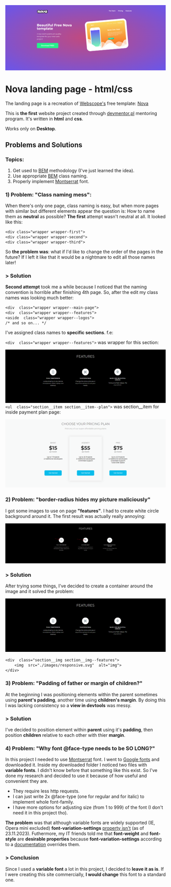 ![Nova landing page](./IMG-README/main-page.png)
# Nova landing page - html/css
The landing page is a recreation of [Webscope's](https://themewagon.com/author/webscopeapp/) free template: [Nova](https://themewagon.com/themes/project-app-showasing-onepage-bootstrap-template-free-nova/)

This is **the first** website project created through [devmentor.pl](https://devmentor.pl/mentoring-javascript) mentoring program. It's written in **html** and **css**. 

Works only on **Desktop**.
## Problems and Solutions
### Topics:
1) Get used to [BEM](https://getbem.com/) methodology (I've just learned the idea).
2) Use appropriate [BEM](https://getbem.com/) class naming.
3) Properly implement [Montserrat](https://fonts.google.com/specimen/Montserrat) font.

### 1) Problem: "Class naming mess":
When there's only one page, class naming is easy, but when more pages with similar but different elements appear the question is: How to name them as **neutral** as possible? **The first** attempt wasn't neutral at all. It looked like this:
```
<div class="wrapper wrapper-first">
<div class="wrapper wrapper-second">
<div class="wrapper wrapper-third">
```
So **the problem was**: what if I'd like to change the order of the pages in the future? If I left it like that it would be a nightmare to edit all those names later!

### > Solution
**Second attempt** took me a while because I noticed that the naming convention is horrible after finishing 4th page.
So, after the edit my class names was looking much better:
```
<div  class="wrapper wrapper--main-page">
<div  class="wrapper wrapper--features">
<aside  class="wrapper wrapper--logos">
/* and so on... */
```
I've assigned class names to **specific sections**. f.e:

`<div  class="wrapper wrapper--features">` was wrapper for this section:

![](./IMG-README/1solution_1.png)
`<ul  class="section__item section__item--plan">` was section__item for inside payment plan page:

![](./IMG-README/1solution_2.png)
### 2) Problem: "border-radius hides my picture maliciously"
I got some images to use on page **"features"**. I had to create white circle background around it.
The first result was actually really annoying:

![](./IMG-README/2solution_2.png)
### > Solution
After trying some things, I've decided to create a container around the image and it solved the problem:

![](./IMG-README/2solution_1.png)
```
<div  class="section__img section__img--features">
	<img  src="./images/responsive.svg"  alt="img">
</div>
```
### 3) Problem: "Padding of father or margin of children?"
At the beginning I was positioning elements within the parent sometimes using **parent's padding**, another time using **children's margin**. By doing this I was lacking consistency so a **view in devtools** was messy.

### > Solution
I've decided to position element within **parent** using it's **padding**, then position **children** relative to each other with thier **margin**.

### 4) Problem: "Why font @face-type needs to be SO LONG?"
In this project I needed to use [Montserrat](https://fonts.google.com/specimen/Montserrat) font. I went to [Google fonts](https://fonts.google.com/) and downloaded it. Inside my downloaded folder I noticed two files with **variable fonts**. I didn't know before that something like this exist. So I've done my research and decided to use it because of how useful and convenient they are.

* They require less http requests.
* I can just write 2x @face-type (one for regular and for italic) to implement whole font-family.
* I have more options for adjusting size (from 1 to 999) of the font (I don't need it in this project tho).

**The problem** was that although variable fonts are widely supported (IE, Opera mini excluded) **font-variation-settings** [property isn't](https://caniuse.com/?search=font-variation-settings) (as of 23.11.2023). Futhermore, my IT friends told me that **font-weight** and **font-style** are **desirable properties** because **font-variation-settings** according to a [documentation](https://webreference.com/css/properties/font-variation-settings/) overrides them.

### > Conclusion
Since I used a **variable font** a lot in this project, I decided to **leave it as is**. If I were creating this site commercially, **I would change** this font to a standard one.
